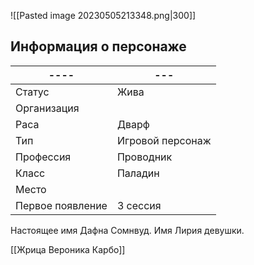 ![[Pasted image 20230505213348.png|300]]
## Информация о персонаже
| ----             | --- |
| ---------------- | --- |
| Статус           |   Жива  |
| Организация      |     |
| Раса             | Дварф    |
| Тип              |  Игровой персонаж   |
| Профессия        | Проводник    |
| Класс            | Паладин    |
| Место|     |
|  Первое появление    | 3 сессия     |

Настоящее имя Дафна Сомнвуд. Имя Лирия девушки.

[[Жрица Вероника Карбо]]
